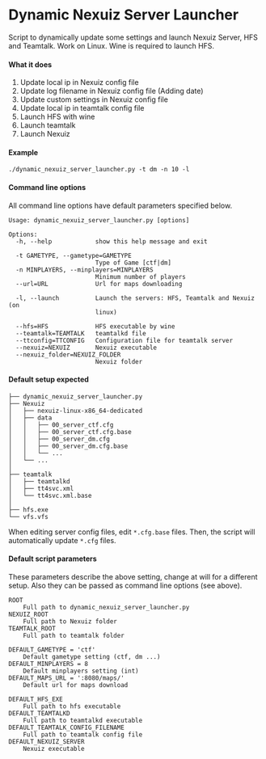 Dynamic Nexuiz Server Launcher
==============================

Script to dynamically update some settings and launch Nexuiz Server, HFS and Teamtalk.
Work on Linux. Wine is required to launch HFS.


#### What it does

1. Update local ip in Nexuiz config file
2. Update log filename in Nexuiz config file (Adding date)
3. Update custom settings in Nexuiz config file
4. Update local ip in teamtalk config file
5. Launch HFS with wine
6. Launch teamtalk
7. Launch Nexuiz



#### Example

	./dynamic_nexuiz_server_launcher.py -t dm -n 10 -l



#### Command line options

All command line options have default parameters specified below.

	Usage: dynamic_nexuiz_server_launcher.py [options]

	Options:
	  -h, --help            show this help message and exit

	  -t GAMETYPE, --gametype=GAMETYPE
	                        Type of Game [ctf|dm]
	  -n MINPLAYERS, --minplayers=MINPLAYERS
	                        Minimum number of players
	  --url=URL             Url for maps downloading

	  -l, --launch          Launch the servers: HFS, Teamtalk and Nexuiz (on
	                        linux)

	  --hfs=HFS             HFS executable by wine
	  --teamtalk=TEAMTALK   teamtalkd file
	  --ttconfig=TTCONFIG   Configuration file for teamtalk server
	  --nexuiz=NEXUIZ       Nexuiz executable
	  --nexuiz_folder=NEXUIZ_FOLDER
	                        Nexuiz folder



#### Default setup expected

	├── dynamic_nexuiz_server_launcher.py
	├── Nexuiz
	│   ├── nexuiz-linux-x86_64-dedicated
	│   ├── data
	│   │   ├── 00_server_ctf.cfg
	│   │   ├── 00_server_ctf.cfg.base
	│   │   ├── 00_server_dm.cfg
	│   │   ├── 00_server_dm.cfg.base
	│   │   └── ...
	│   └── ...
	│
	├── teamtalk
	│   ├── teamtalkd
	│   ├── tt4svc.xml
	│   └── tt4svc.xml.base
	│ 
	├── hfs.exe
	└── vfs.vfs

When editing server config files, edit `*.cfg.base` files. Then, the script will automatically update `*.cfg` files.



#### Default script parameters

These parameters describe the above setting, change at will for a different setup.
Also they can be passed as command line options (see above).


	ROOT
		Full path to dynamic_nexuiz_server_launcher.py
	NEXUIZ_ROOT
		Full path to Nexuiz folder
	TEAMTALK_ROOT
		Full path to teamtalk folder

	DEFAULT_GAMETYPE = 'ctf'
		Default gametype setting (ctf, dm ...)
	DEFAULT_MINPLAYERS = 8
		Default minplayers setting (int)
	DEFAULT_MAPS_URL = ':8080/maps/'
		Default url for maps download

	DEFAULT_HFS_EXE
		Full path to hfs executable
	DEFAULT_TEAMTALKD
		Full path to teamtalkd executable
	DEFAULT_TEAMTALK_CONFIG_FILENAME
		Full path to teamtalk config file
	DEFAULT_NEXUIZ_SERVER
		Nexuiz executable
